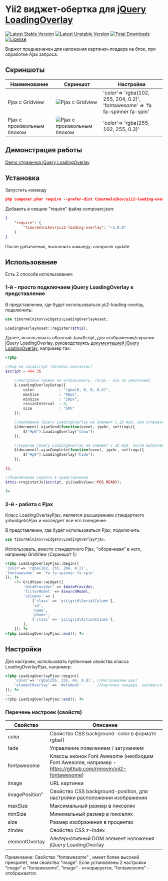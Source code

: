 Yii2 виджет-обертка для [jQuery LoadingOverlay](https://gasparesganga.com/labs/jquery-loading-overlay/) 
================

[![Latest Stable Version](https://poser.pugx.org/timurmelnikov/yii2-loading-overlay/v/stable)](https://packagist.org/packages/timurmelnikov/yii2-loading-overlay)
[![Latest Unstable Version](https://poser.pugx.org/timurmelnikov/yii2-loading-overlay/v/unstable)](https://packagist.org/packages/timurmelnikov/yii2-loading-overlay)
[![Total Downloads](https://poser.pugx.org/timurmelnikov/yii2-loading-overlay/downloads)](https://packagist.org/packages/timurmelnikov/yii2-loading-overlay)
[![License](https://poser.pugx.org/timurmelnikov/yii2-loading-overlay/license)](https://packagist.org/packages/timurmelnikov/yii2-loading-overlay)

Виджет предназначен для наложения картинки-лоадера на блок, при обработке Ajax запроса.

## Скриншоты

Наименование | Скриншот | Настройки
------------ | ------------- | -------------
Pjax с Gridview | ![Pjax с Gridview](https://lh3.googleusercontent.com/56-cBPgQluR8iKO61PfDxorOOwLKQ-hUqYHD_Uuw63LA3QsYByPlJdF393WVq0kVAHqTFh7vUQG0P2LZ7oaKun9J05iYjB6JmtuVgdKONNgIrAN6wheoRbXhJIzt7P2rYjJBcg) | 'color'=> 'rgba(102, 255, 204, 0.2)', 'fontawesome' => 'fa fa-spinner fa-spin'
Pjax с произвольным блоком | ![Pjax с произвольным блоком](https://lh3.googleusercontent.com/vrVhhcYB0sT-9GxE4Jx78K7XoN6Rh6E442sL190I4Gvv-e00zT4pShSZ4RHwfnePVhOqa-2RW0ePF1OcPXQb6YkhL74KFqzfSatFoJ0GNPBdHHY0wGtQAEsERHtt3QWCX8sqjw) | 'color'=> 'rgba(255, 102, 255, 0.3)'

## Демонстрация работы

[Demo страничка jQuery LoadingOverlay](https://gasparesganga.com/labs/jquery-loading-overlay/)

## Установка

Запустить команду
``` json
php composer.phar require --prefer-dist timurmelnikov/yii2-loading-overlay "~1.0.0"
```

Добавить в секцию "require" файла composer.json:
``` json
{
    "require": {
        "timurmelnikov/yii2-loading-overlay": "~1.0.0"
    }
}
```
После добавления, выполнить команду: composer update

## Использование

Есть 2 способа использования:

### 1-й - просто подключаем jQuery LoadingOverlay к представление

В представлении, где будет использоваться yii2-loading-overlay, подключить:
``` php
use timurmelnikov\widgets\LoadingOverlayAsset;

LoadingOverlayAsset::register($this);
```

Далее, использовать обычный JavaScript, для отображения/скрытия jQuery LoadingOverlay, руководствуясь  [документацией jQuery LoadingOverlay](https://gasparesganga.com/labs/jquery-loading-overlay/), например так:
``` php
<?php

//Код на JavaScript (heredoc-синтаксис)
$script = <<< JS

    //Настройки (можно не использовать, тогда - все по умолчанию)
    $.LoadingOverlaySetup({
        color           : "rgba(0, 0, 0, 0.4)",
        maxSize         : "80px",
        minSize         : "20px",
        resizeInterval  : 0,
        size            : "50%"
    });

    //Наложение jQuery LoadingOverlay на элемент с ID #p0, при отправке AJAX-запроса
    $(document).ajaxSend(function(event, jqxhr, settings){
        $("#p0").LoadingOverlay("show");
    });

    //Скрытие jQuery LoadingOverlay на элемент с ID #p0, после выполнения AJAX-запроса
    $(document).ajaxComplete(function(event, jqxhr, settings){
        $("#p0").LoadingOverlay("hide");
    });

JS;

//Подключение скрипта в представлении
$this->registerJs($script, yii\web\View::POS_READY);

?>
```

### 2-й - работа с Pjax

Класс LoadingOverlayPjax, является расширением стандартного yii\widgets\Pjax и наследует все его поведение.

В представлении, где будет использоваться Pjax, подключить:
``` php
use timurmelnikov\widgets\LoadingOverlayPjax;
```

Использовать, вместо стандартного Pjax, "оборачивая" в него, например GridView (Скриншот 1):
``` php
<?php LoadingOverlayPjax::begin([
'color'=> 'rgba(102, 255, 204, 0.2)',
'fontawesome' => 'fa fa-spinner fa-spin'
]); ?>
    <?= GridView::widget([
        'dataProvider' => $dataProvider,
        'filterModel' => $searchModel,
        'columns' => [
            ['class' => 'yii\grid\SerialColumn'],
            'id',
            'name',
            'phone',
            ['class' => 'yii\grid\ActionColumn'],
        ],
    ]); ?>
<?php LoadingOverlayPjax::end(); ?>
```

## Настройки

Для настроек, использовать публичные свойства класса LoadingOverlayPjax, например:
``` php
<?php LoadingOverlayPjax::begin([
    'color'=> 'rgba(255, 255, 44, 0.8)', //Настраиваем цвет
    'elementOverlay' => '#element'       //Картинка лоадера, наложится на DOM элемент с id="element"
]); ?>
...
<?php LoadingOverlayPjax::end(); ?>
```

### Перечень настроек (свойств)

Свойство | Описание
------------ | -------------
color | Свойство CSS background-color в формате rgba()
fade | Управление появлением / затуханием
fontawesome | Классы иконок Font Awesome (необходим Font Awesome, например - https://github.com/rmrevin/yii2-fontawesome)
image | URL картинки
imagePosition" | Свойство CSS background-position, для настройки расположения изображения
maxSize | Максимальный размер в пикселях
minSize | Минимальный размер в пикселях
size | Размер изображения в процентах
zIndex | Свойство CSS z-index
elementOverlay | Альтернативный DOM элемент наложения jQuery LoadingOverlay

Примечание: Свойство "fontawesome" , имеет более высокий преоритет, чем свойство "image". Если установлены 2 настройки "image" и "fontawesome", "image" - игнорируется, "fontawesome" - отображается.